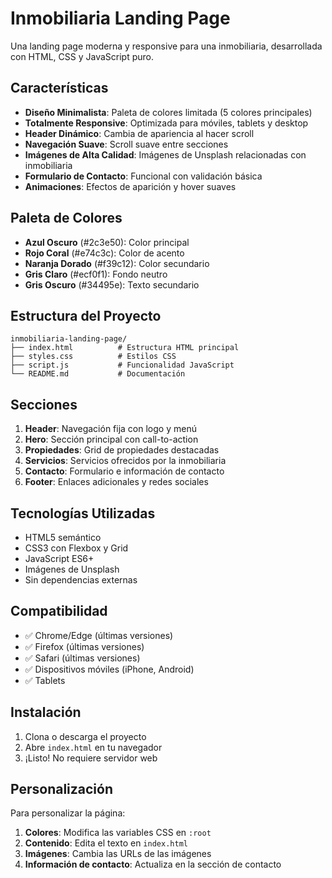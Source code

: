 # Inmobiliaria Landing Page

Una landing page moderna y responsive para una inmobiliaria, desarrollada con HTML, CSS y JavaScript puro.

## Características

- **Diseño Minimalista**: Paleta de colores limitada (5 colores principales)
- **Totalmente Responsive**: Optimizada para móviles, tablets y desktop
- **Header Dinámico**: Cambia de apariencia al hacer scroll
- **Navegación Suave**: Scroll suave entre secciones
- **Imágenes de Alta Calidad**: Imágenes de Unsplash relacionadas con inmobiliaria
- **Formulario de Contacto**: Funcional con validación básica
- **Animaciones**: Efectos de aparición y hover suaves

## Paleta de Colores

- **Azul Oscuro** (#2c3e50): Color principal
- **Rojo Coral** (#e74c3c): Color de acento
- **Naranja Dorado** (#f39c12): Color secundario
- **Gris Claro** (#ecf0f1): Fondo neutro
- **Gris Oscuro** (#34495e): Texto secundario

## Estructura del Proyecto

```
inmobiliaria-landing-page/
├── index.html          # Estructura HTML principal
├── styles.css          # Estilos CSS
├── script.js           # Funcionalidad JavaScript
└── README.md           # Documentación
```

## Secciones

1. **Header**: Navegación fija con logo y menú
2. **Hero**: Sección principal con call-to-action
3. **Propiedades**: Grid de propiedades destacadas
4. **Servicios**: Servicios ofrecidos por la inmobiliaria
5. **Contacto**: Formulario e información de contacto
6. **Footer**: Enlaces adicionales y redes sociales

## Tecnologías Utilizadas

- HTML5 semántico
- CSS3 con Flexbox y Grid
- JavaScript ES6+
- Imágenes de Unsplash
- Sin dependencias externas

## Compatibilidad

- ✅ Chrome/Edge (últimas versiones)
- ✅ Firefox (últimas versiones)
- ✅ Safari (últimas versiones)
- ✅ Dispositivos móviles (iPhone, Android)
- ✅ Tablets

## Instalación

1. Clona o descarga el proyecto
2. Abre `index.html` en tu navegador
3. ¡Listo! No requiere servidor web

## Personalización

Para personalizar la página:

1. **Colores**: Modifica las variables CSS en `:root`
2. **Contenido**: Edita el texto en `index.html`
3. **Imágenes**: Cambia las URLs de las imágenes
4. **Información de contacto**: Actualiza en la sección de contacto

